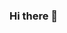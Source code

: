 ### Hi there 👋

<!--
**Gipson62/Gipson62** is a ✨ _special_ ✨ repository because its `README.md` (this file) appears on your GitHub profile.

Here are some ideas to get you started:

- 🔭 I’m currently working on my own discord bot : The 100 Bot
- 🌱 I’m currently learning Javascript, HTML, and so one other language
- 👯 I’m looking to collaborate on a website for my discord bot
- 🤔 I'm looking for help to make databases in JSON
- 📫 How to reach me: with my Discord account : ``Gipson62#8015``
- ⚡ Fun fact: I'm Belgium ^^
-->
